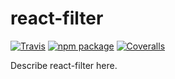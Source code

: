# react-filter

[![Travis][build-badge]][build]
[![npm package][npm-badge]][npm]
[![Coveralls][coveralls-badge]][coveralls]

Describe react-filter here.

[build-badge]: https://travis-ci.org/Ekotlikoff/react-filter/master.png?style=flat-square
[build]: https://travis-ci.org/Ekotlikoff/react-filter

[npm-badge]: https://img.shields.io/npm/v/npm-package.png?style=flat-square
[npm]: https://www.npmjs.org/package/npm-package

[coveralls-badge]: https://img.shields.io/coveralls/user/repo/master.png?style=flat-square
[coveralls]: https://coveralls.io/github/user/repo
